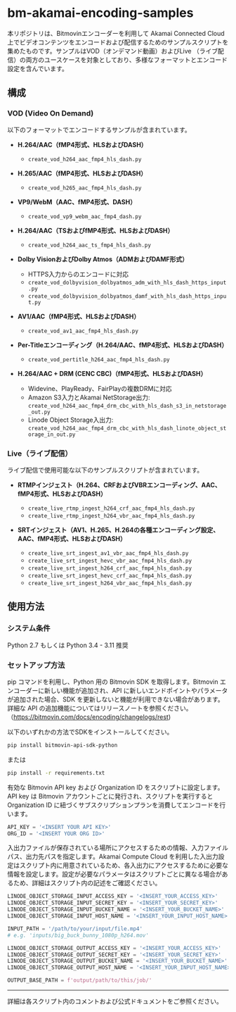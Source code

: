 # bm-akamai-encoding-samples

本リポジトリは、Bitmovinエンコーダーを利用して Akamai Connected Cloud 上でビデオコンテンツをエンコードおよび配信するためのサンプルスクリプトを集めたものです。サンプルはVOD（オンデマンド動画）およびLive
（ライブ配信）の両方のユースケースを対象としており、多様なフォーマットとエンコード設定を含んでいます。

## 構成

### VOD (Video On Demand)

以下のフォーマットでエンコードするサンプルが含まれています。

- **H.264/AAC（fMP4形式、HLSおよびDASH）**
  - `create_vod_h264_aac_fmp4_hls_dash.py`

- **H.265/AAC（fMP4形式、HLSおよびDASH）**
  - `create_vod_h265_aac_fmp4_hls_dash.py`

- **VP9/WebM（AAC、fMP4形式、DASH）**
  - `create_vod_vp9_webm_aac_fmp4_dash.py`

- **H.264/AAC（TSおよびfMP4形式、HLSおよびDASH）**
  - `create_vod_h264_aac_ts_fmp4_hls_dash.py`

- **Dolby VisionおよびDolby Atmos（ADMおよびDAMF形式）**
  - HTTPS入力からのエンコードに対応
  - `create_vod_dolbyvision_dolbyatmos_adm_with_hls_dash_https_input.py`
  - `create_vod_dolbyvision_dolbyatmos_damf_with_hls_dash_https_input.py`

- **AV1/AAC（fMP4形式、HLSおよびDASH）**
  - `create_vod_av1_aac_fmp4_hls_dash.py`

- **Per-Titleエンコーディング（H.264/AAC、fMP4形式、HLSおよびDASH）**
  - `create_vod_pertitle_h264_aac_fmp4_hls_dash.py`

- **H.264/AAC + DRM (CENC CBC)（fMP4形式、HLSおよびDASH）**
  - Widevine、PlayReady、FairPlayの複数DRMに対応
  - Amazon S3入力とAkamai NetStorage出力: `create_vod_h264_aac_fmp4_drm_cbc_with_hls_dash_s3_in_netstorage_out.py`
  - Linode Object Storage入出力: `create_vod_h264_aac_fmp4_drm_cbc_with_hls_dash_linote_object_storage_in_out.py`

### Live（ライブ配信）

ライブ配信で使用可能な以下のサンプルスクリプトが含まれています。

- **RTMPインジェスト（H.264、CRFおよびVBRエンコーディング、AAC、fMP4形式、HLSおよびDASH）**
  - `create_live_rtmp_ingest_h264_crf_aac_fmp4_hls_dash.py`
  - `create_live_rtmp_ingest_h264_vbr_aac_fmp4_hls_dash.py`

- **SRTインジェスト（AV1、H.265、H.264の各種エンコーディング設定、AAC、fMP4形式、HLSおよびDASH）**
  - `create_live_srt_ingest_av1_vbr_aac_fmp4_hls_dash.py`
  - `create_live_srt_ingest_hevc_vbr_aac_fmp4_hls_dash.py`
  - `create_live_srt_ingest_h264_crf_aac_fmp4_hls_dash.py`
  - `create_live_srt_ingest_hevc_crf_aac_fmp4_hls_dash.py`
  - `create_live_srt_ingest_h264_vbr_aac_fmp4_hls_dash.py`

## 使用方法

### システム条件
Python 2.7 もしくは Python 3.4 - 3.11 推奨

### セットアップ方法
pip コマンドを利用し、Python 用の Bitmovin SDK を取得します。Bitmovin エンコーダーに新しい機能が追加され、API に新しいエンドポイントやパラメータが追加された場合、SDK を更新しないと機能が利用できない場合があります。詳細な API の追加機能についてはリリースノートを参照ください。（https://bitmovin.com/docs/encoding/changelogs/rest)

以下のいずれかの方法でSDKをインストールしてください。

```sh
pip install bitmovin-api-sdk-python
```

または

```sh
pip install -r requirements.txt
```

有効な Bitmovin API key および Organization ID をスクリプトに設定します。API key は Bitmovin アカウントごとに発行され、スクリプトを実行すると Organization ID に紐づくサブスクリプションプランを消費してエンコードを行います。

```python
API_KEY = '<INSERT YOUR API KEY>'
ORG_ID = '<INSERT YOUR ORG ID>'
```

入出力ファイルが保存されている場所にアクセスするための情報、入力ファイルパス、出力先パスを指定します。Akamai Compute Cloud を利用した入出力設定はスクリプト内に用意されているため、各入出力にアクセスするために必要な情報を設定します。設定が必要なパラメータはスクリプトごとに異なる場合があるため、詳細はスクリプト内の記述をご確認ください。

```python
LINODE_OBJECT_STORAGE_INPUT_ACCESS_KEY = '<INSERT_YOUR_ACCESS_KEY>'
LINODE_OBJECT_STORAGE_INPUT_SECRET_KEY = '<INSERT_YOUR_SECRET_KEY>'
LINODE_OBJECT_STORAGE_INPUT_BUCKET_NAME = '<INSERT_YOUR_BUCKET_NAME>'
LINODE_OBJECT_STORAGE_INPUT_HOST_NAME = '<INSERT_YOUR_INPUT_HOST_NAME>'

INPUT_PATH = '/path/to/your/input/file.mp4'
# e.g. 'inputs/big_buck_bunny_1080p_h264.mov'

LINODE_OBJECT_STORAGE_OUTPUT_ACCESS_KEY = '<INSERT_YOUR_ACCESS_KEY>'
LINODE_OBJECT_STORAGE_OUTPUT_SECRET_KEY = '<INSERT_YOUR_SECRET_KEY>'
LINODE_OBJECT_STORAGE_OUTPUT_BUCKET_NAME = '<INSERT_YOUR_BUCKET_NAME>'
LINODE_OBJECT_STORAGE_OUTPUT_HOST_NAME = '<INSERT_YOUR_INPUT_HOST_NAME>'

OUTPUT_BASE_PATH = f'output/path/to/this/job/'
```

---

詳細は各スクリプト内のコメントおよび公式ドキュメントをご参照ください。

